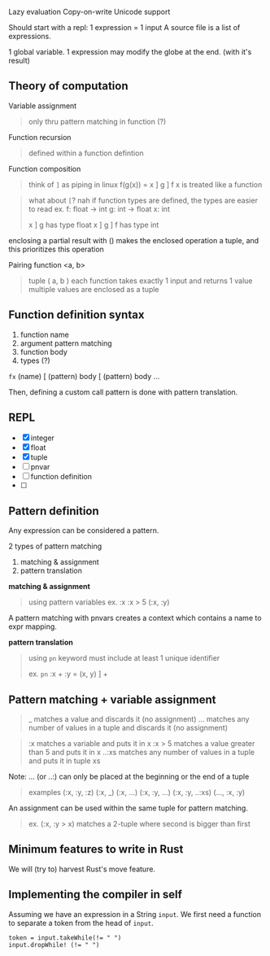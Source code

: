 Lazy evaluation
Copy-on-write
Unicode support

Should start with a repl: 1 expression = 1 input
A source file is a list of expressions.

1 global variable.
1 expression may modify the globe at the end. (with it's result)

Theory of computation
---

Variable assignment
> only thru pattern matching in function (?)

Function recursion
> defined within a function defintion

Function composition
> think of `]` as piping in linux
> f(g(x)) = x ] g ] f		x is treated like a function

> what about `[`? nah
> if function types are defined, the types are easier to read
> ex.
>   f: float -> int
>   g: int -> float
>   x: int
>
>   x ] g has type float
>   x ] g ] f has type int

enclosing a partial result with () makes the enclosed operation
a tuple, and this prioritizes this operation 

Pairing function \<a, b\>
> tuple ( a, b )
> each function takes exactly 1 input and returns 1 value
> multiple values are enclosed as a tuple

Function definition syntax
---

1. function name
1. argument pattern matching
1. function body
1. types (?)

`fx` (name)
	[ (pattern) body
	[ (pattern) body
	...

Then, defining a custom call pattern is done with pattern translation.

REPL
---

- [x] integer
- [x] float
- [x] tuple
- [ ] pnvar
- [ ] function definition
- [ ] 

Pattern definition
---

Any expression can be considered a pattern.

2 types of pattern matching
1. matching & assignment
1. pattern translation

**matching & assignment**
> using pattern variables
> ex.
>     :x
>     :x > 5
>     (:x, :y)

A pattern matching with pnvars creates a context
which contains a name to expr mapping.

**pattern translation**
> using `pn` keyword
> must include at least 1 unique identifier
>
> ex.
>     `pn` :x + :y = (x, y) ] +

Pattern matching + variable assignment
---

> \_ matches a value and discards it (no assignment)
> ... matches any number of values in a tuple and discards it (no assignment)

> :x matches a variable and puts it in x
> :x > 5 matches a value greater than 5 and puts it in x
> ..:xs matches any number of values in a tuple and puts it in tuple xs

Note: ... (or ..:) can only be placed at the beginning or the end of a tuple

> examples
>     (:x, :y, :z)
>     (:x, \_)
>     (:x, ...)
>     (:x, :y, ...)
>     (:x, :y, ..:xs)
>     (..., :x, :y)

An assignment can be used within the same tuple for pattern matching.

> ex.
>     (:x, :y > x) matches a 2-tuple where second is bigger than first

Minimum features to write in Rust
---

We will (try to) harvest Rust's move feature.


Implementing the compiler in self
---

Assuming we have an expression in a String `input`.
We first need a function to separate a token from the head of `input`.

```
token = input.takeWhile(!= " ")
input.dropWhile! (!= " ")
```
